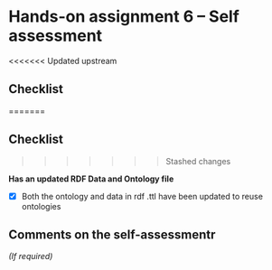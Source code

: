 # Hands-on assignment 6 – Self assessment

<<<<<<< Updated upstream
## Checklist
=======
## Checklist 
>>>>>>> Stashed changes

**Has an updated RDF Data and Ontology file**

- [X] Both the ontology and data in rdf .ttl have been updated to reuse ontologies
## Comments on the self-assessmentr
_(If required)_
